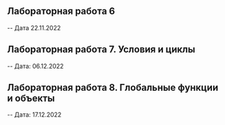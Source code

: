 ## Лабораторная работа 6

-- Дата 22.11.2022

## Лабораторная работа 7. Условия и циклы

-- Дата: 06.12.2022

## Лабораторная работа 8. Глобальные функции и объекты

-- Дата: 17.12.2022
